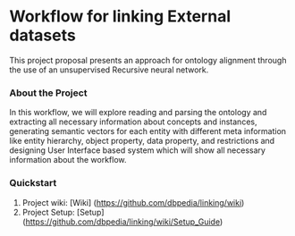 # Workflow for linking External datasets

This project proposal presents an approach for ontology alignment through the use of an unsupervised Recursive neural network.

### About the Project
In this workflow, we will explore reading and parsing the ontology and extracting all necessary information about concepts and instances, generating semantic vectors for each entity with different meta information like entity hierarchy, object property, data property, and restrictions and designing User Interface based system which will show all necessary information about the workflow.

### Quickstart
1. Project wiki: [Wiki] (https://github.com/dbpedia/linking/wiki)
2. Project Setup: [Setup] (https://github.com/dbpedia/linking/wiki/Setup_Guide)
